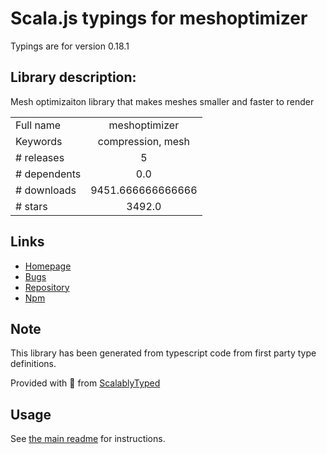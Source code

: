 
# Scala.js typings for meshoptimizer

Typings are for version 0.18.1

## Library description:
Mesh optimizaiton library that makes meshes smaller and faster to render

|                    |                 |
| ------------------ | :-------------: |
| Full name          | meshoptimizer |
| Keywords           | compression, mesh |
| # releases         | 5 |
| # dependents       | 0.0 |
| # downloads        | 9451.666666666666 |
| # stars            | 3492.0 |

## Links
- [Homepage](https://github.com/zeux/meshoptimizer)
- [Bugs](https://github.com/zeux/meshoptimizer/issues)
- [Repository](https://github.com/zeux/meshoptimizer)
- [Npm](https://www.npmjs.com/package/meshoptimizer)
    


## Note
This library has been generated from typescript code from first party type definitions.

Provided with :purple_heart: from [ScalablyTyped](https://github.com/oyvindberg/ScalablyTyped)

## Usage
See [the main readme](../../readme.md) for instructions.


